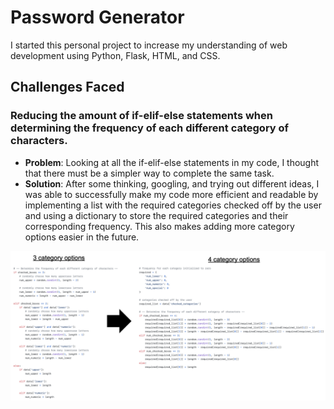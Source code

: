 # Password Generator
I started this personal project to increase my understanding of web development using Python, Flask, HTML, and CSS. 

## Challenges Faced
### Reducing the amount of if-elif-else statements when determining the frequency of each different category of characters.
- **Problem**: Looking at all the if-elif-else statements in my code, I thought that there must be a simpler way to complete the same task. 
- **Solution**: After some thinking, googling, and trying out different ideas, I was able to successfully make my code more efficient and readable by implementing a list with the required categories checked off by the user and using a dictionary to store the required categories and their corresponding frequency. This also makes adding more category options easier in the future. 

![code snippet](static/images/reduce_statements.png)
